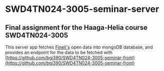 # SWD4TN024-3005-seminar-server
## Final assignment for the Haaga-Helia course SWD4TN024-3005

This server app fetches [Fineli's](https://fineli.fi/fineli/fi/ohje/19) open data into
mongoDB database, and provides an endpoint for the data to be fetched with
[https://github.com/bgj390/SWD4TN024-3005-seminar-front](https://github.com/bgj390/SWD4TN024-3005-seminar-front)
